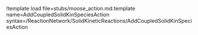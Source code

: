 !template load file=stubs/moose_action.md.template name=AddCoupledSolidKinSpeciesAction syntax=/ReactionNetwork/SolidKineticReactions/AddCoupledSolidKinSpeciesAction